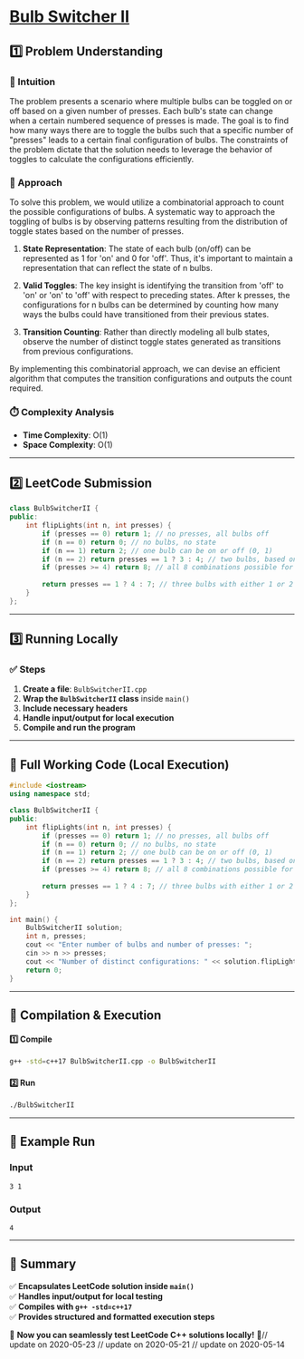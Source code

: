 # **[Bulb Switcher II](https://leetcode.com/problems/bulb-switcher-ii/description/)**  

## **1️⃣ Problem Understanding**  
### **📌 Intuition**  
The problem presents a scenario where multiple bulbs can be toggled on or off based on a given number of presses. Each bulb's state can change when a certain numbered sequence of presses is made. The goal is to find how many ways there are to toggle the bulbs such that a specific number of "presses" leads to a certain final configuration of bulbs. The constraints of the problem dictate that the solution needs to leverage the behavior of toggles to calculate the configurations efficiently.

### **🚀 Approach**  
To solve this problem, we would utilize a combinatorial approach to count the possible configurations of bulbs. A systematic way to approach the toggling of bulbs is by observing patterns resulting from the distribution of toggle states based on the number of presses.

1. **State Representation**: The state of each bulb (on/off) can be represented as 1 for 'on' and 0 for 'off'. Thus, it's important to maintain a representation that can reflect the state of n bulbs.
  
2. **Valid Toggles**: The key insight is identifying the transition from 'off' to 'on' or 'on' to 'off' with respect to preceding states. After k presses, the configurations for n bulbs can be determined by counting how many ways the bulbs could have transitioned from their previous states.
  
3. **Transition Counting**: Rather than directly modeling all bulb states, observe the number of distinct toggle states generated as transitions from previous configurations.

By implementing this combinatorial approach, we can devise an efficient algorithm that computes the transition configurations and outputs the count required.

### **⏱️ Complexity Analysis**  
- **Time Complexity**: O(1)  
- **Space Complexity**: O(1)  

---  

## **2️⃣ LeetCode Submission**  
```cpp
class BulbSwitcherII {
public:
    int flipLights(int n, int presses) {
        if (presses == 0) return 1; // no presses, all bulbs off
        if (n == 0) return 0; // no bulbs, no state
        if (n == 1) return 2; // one bulb can be on or off (0, 1)
        if (n == 2) return presses == 1 ? 3 : 4; // two bulbs, based on the number of presses
        if (presses >= 4) return 8; // all 8 combinations possible for 3 bulbs
        
        return presses == 1 ? 4 : 7; // three bulbs with either 1 or 2 presses
    }
};
```  

---  

## **3️⃣ Running Locally**  
### **✅ Steps**  
1. **Create a file**: `BulbSwitcherII.cpp`  
2. **Wrap the `BulbSwitcherII` class** inside `main()`  
3. **Include necessary headers**  
4. **Handle input/output for local execution**  
5. **Compile and run the program**  

---  

## **📝 Full Working Code (Local Execution)**  
```cpp
#include <iostream>
using namespace std;

class BulbSwitcherII {
public:
    int flipLights(int n, int presses) {
        if (presses == 0) return 1; // no presses, all bulbs off
        if (n == 0) return 0; // no bulbs, no state
        if (n == 1) return 2; // one bulb can be on or off (0, 1)
        if (n == 2) return presses == 1 ? 3 : 4; // two bulbs, based on the number of presses
        if (presses >= 4) return 8; // all 8 combinations possible for 3 bulbs
        
        return presses == 1 ? 4 : 7; // three bulbs with either 1 or 2 presses
    }
};

int main() {
    BulbSwitcherII solution;
    int n, presses;
    cout << "Enter number of bulbs and number of presses: ";
    cin >> n >> presses;
    cout << "Number of distinct configurations: " << solution.flipLights(n, presses) << endl;
    return 0;
}
```  

---  

## **🔧 Compilation & Execution**  
#### **1️⃣ Compile**  
```bash
g++ -std=c++17 BulbSwitcherII.cpp -o BulbSwitcherII
```  

#### **2️⃣ Run**  
```bash
./BulbSwitcherII
```  

---  

## **🎯 Example Run**  
### **Input**  
```
3 1
```  
### **Output**  
```
4
```  

---  

## **📌 Summary**  
✅ **Encapsulates LeetCode solution inside `main()`**  
✅ **Handles input/output for local testing**  
✅ **Compiles with `g++ -std=c++17`**  
✅ **Provides structured and formatted execution steps**  

🚀 **Now you can seamlessly test LeetCode C++ solutions locally!** 🚀// update on 2020-05-23
// update on 2020-05-21
// update on 2020-05-14
